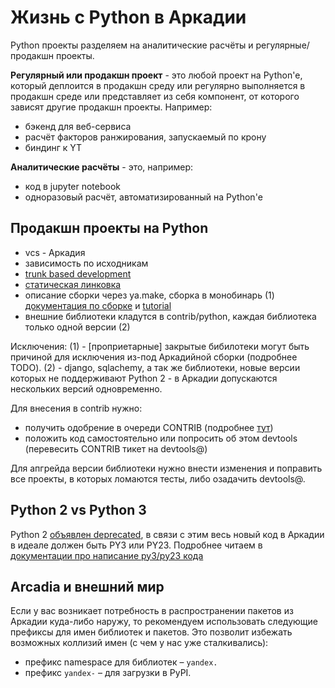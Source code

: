 # Жизнь с Python в Аркадии

Python проекты разделяем на аналитические расчёты и регулярные/продакшн проекты.

**Регулярный или продакшн проект** - это любой проект на Python'е, который деплоится в продакшн среду или регулярно выполняется в продакшн среде или представляет из себя компонент, от которого зависят другие продакшн проекты. Например:

- бэкенд для веб-сервиса
- расчёт факторов ранжирования, запускаемый по крону
- биндинг к YT

**Аналитические расчёты** - это, например:
- код в jupyter notebook
- одноразовый расчёт, автоматизированный на Python'е

## Продакшн проекты на Python

- vcs - Аркадия
- зависимость по исходникам
- [trunk based development](https://trunkbaseddevelopment.com/)
- [статическая линковка](https://stackoverflow.com/questions/1993390/static-linking-vs-dynamic-linking)
- описание сборки через ya.make, сборка в монобинарь (1) [документация по сборке](https://docs.yandex-team.ru/ya-make/manual/python/) и [tutorial](https://docs.yandex-team.ru/ya-make/tutorials/python)
- внешние библиотеки кладутся в contrib/python, каждая библиотека только одной версии (2)

Исключения:
(1) - [проприетарные] закрытые бибилотеки могут быть причиной для исключения из-под Аркадийной сборки (подробнее TODO).
(2) - django, sqlachemy, а так же библиотеки, новые версии которых не поддерживают Python 2 - в Аркадии допускаются нескольких версий одновременно.

Для внесения в contrib нужно:
- получить одобрение в очереди CONTRIB (подробнее [тут](https://a.yandex-team.ru/arc/trunk/arcadia/contrib/))
- положить код самостоятельно или попросить об этом devtools (перевесить CONTRIB тикет на devtools@)

Для апгрейда версии библиотеки нужно внести изменения и поправить все проекты, в которых ломаются тесты, либо озадачить devtools@.

## Python 2 vs Python 3

Python 2 [объявлен deprecated](https://clubs.at.yandex-team.ru/arcadia/23044), в связи с этим весь новый код в Аркадии в идеале должен быть
PY3 или PY23. Подробнее читаем в [документации про написание py3/py23 кода](https://docs.yandex-team.ru/arcadia-python/python3)

## Arcadia и внешний мир
Если у вас возникает потребность в распространении пакетов из Аркадии куда-либо наружу, то рекомендуем использовать следующие префиксы для имен библиотек и пакетов. Это позволит избежать возможных коллизий имен (с чем у нас уже сталкивались):
* префикс namespace для библиотек – `yandex.`
* префикс `yandex-` – для загрузки в PyPI.
